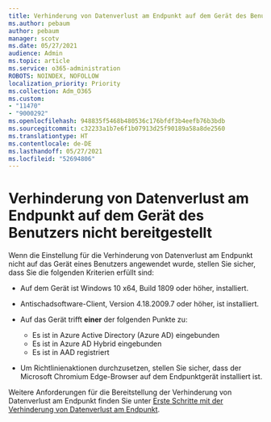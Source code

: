 ```yaml
---
title: Verhinderung von Datenverlust am Endpunkt auf dem Gerät des Benutzers nicht bereitgestellt
ms.author: pebaum
author: pebaum
manager: scotv
ms.date: 05/27/2021
audience: Admin
ms.topic: article
ms.service: o365-administration
ROBOTS: NOINDEX, NOFOLLOW
localization_priority: Priority
ms.collection: Adm_O365
ms.custom:
- "11470"
- "9000292"
ms.openlocfilehash: 948835f5468b480536c176bfdf3b4eefb76b3bdb
ms.sourcegitcommit: c32233a1b7e6f1b07913d25f90189a58a8de2560
ms.translationtype: HT
ms.contentlocale: de-DE
ms.lasthandoff: 05/27/2021
ms.locfileid: "52694806"
---
```

# <a name="endpoint-dlp-not-deployed-to-users-device"></a>Verhinderung von Datenverlust am Endpunkt auf dem Gerät des Benutzers nicht bereitgestellt

Wenn die Einstellung für die Verhinderung von Datenverlust am Endpunkt nicht auf das Gerät eines Benutzers angewendet wurde, stellen Sie sicher, dass Sie die folgenden Kriterien erfüllt sind:

- Auf dem Gerät ist Windows 10 x64, Build 1809 oder höher, installiert.
- Antischadsoftware-Client, Version 4.18.2009.7 oder höher, ist installiert.
- Auf das Gerät trifft **einer** der folgenden Punkte zu:
    
    - Es ist in Azure Active Directory (Azure AD) eingebunden
    - Es ist in Azure AD Hybrid eingebunden
    - Es ist in AAD registriert

- Um Richtlinienaktionen durchzusetzen, stellen Sie sicher, dass der Microsoft Chromium Edge-Browser auf dem Endpunktgerät installiert ist.

Weitere Anforderungen für die Bereitstellung der Verhinderung von Datenverlust am Endpunkt finden Sie unter [Erste Schritte mit der Verhinderung von Datenverlust am Endpunkt](/microsoft-365/compliance/endpoint-dlp-getting-started#prepare-your-endpoints).